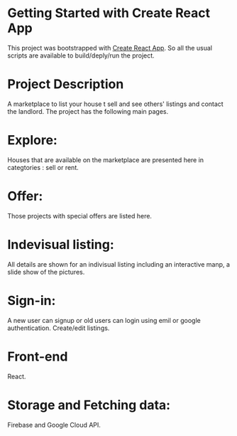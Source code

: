 # Getting Started with Create React App

This project was bootstrapped with [Create React App](https://github.com/facebook/create-react-app).
So all the usual scripts are available to build/deply/run the project.

# Project Description
A marketplace to list your house t sell and see others' listings and contact the landlord.
The project has the following main pages.

# Explore: 
Houses that are available on the marketplace are presented here in categtories : sell or rent.
# Offer: 
Those projects with special offers are listed here.
# Indevisual listing: 
All details are shown for an indivisual listing including an interactive manp, a slide show of the pictures.
# Sign-in: 
A new user can signup or old users can login using emil or google authentication. Create/edit listings. 


# Front-end
React.

# Storage and Fetching data:
Firebase and Google Cloud API.



